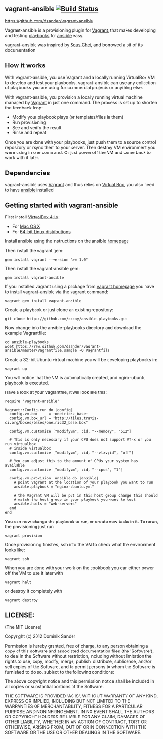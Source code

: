 ## vagrant-ansible [![Build Status](https://secure.travis-ci.org/dsander/vagrant-ansible.png?branch=master)](http://travis-ci.org/dsander/vagrant-ansible)

https://github.com/dsander/vagrant-ansible

Vagrant-ansible is a provisioning plugin for [Vagrant](http://vagrantup.com/), that makes developing and testing [playbooks](http://ansible.github.com/playbooks.html) for [ansible](http://ansible.github.com/) easy.

vagrant-ansible was inspired by [Sous Chef](https://github.com/michaelklishin/sous-chef), and borrowed a bit of its documentation.


## How it works

With vagrant-ansible, you use Vagrant and a locally running VirtualBox VM to develop and test your playbooks. vagrant-ansible can use any collection of playbooks you are using for commercial projects or anything else.

With vagrant-ansible, you provision a locally running virtual machine managed by [Vagrant](http://vagrantup.com) in just one command. The process is
set up to shorten the feedback loop:

 * Modify your playbook plays (or templates/files in them)
 * Run provisioning
 * See and verify the result
 * Rinse and repeat

Once you are done with your playbooks, just push them to a source control repository or rsync them to your server. Then destroy VM environment
you were using in one command. Or just power off the VM and come back to work with it later.


## Dependencies

vagrant-ansible uses [Vagrant](http://vagrantup.com) and thus relies on [Virtual Box](http://virtualbox.org), you also need to have [ansible](http://ansible.github.com/gettingstarted.html) installed.


## Getting started with vagrant-ansible

First install [VirtualBox 4.1.x](https://www.virtualbox.org/wiki/Downloads):

* For [Mac OS X](http://dlc.sun.com.edgesuite.net/virtualbox/4.1.14/VirtualBox-4.1.14-77440-OSX.dmg)
* For [64-bit Linux distributions](http://download.virtualbox.org/virtualbox/4.1.14/)

Install ansible using the instructions on the ansible [homepage](http://ansible.github.com/gettingstarted.html)

Then install the vagrant gem:

    gem install vagrant --version ">= 1.0"

Then install the vagrant-ansible gem:

    gem install vagrant-ansible
    
If you installed vagrant using a package from [vagrant homepage](http://downloads.vagrantup.com/) you have to install vagrant-ansible via the vagrant command:

    vagrant gem install vagrant-ansible

Create a playbook or just clone an existing repository:

    git clone https://github.com/cocoy/ansible-playbooks.git

Now change into the ansible-playbooks directory and download the example Vagrantfile:

    cd ansible-playbooks
    wget https://raw.github.com/dsander/vagrant-ansible/master/Vagrantfile.sample -O Vagrantfile
    
Create a 32-bit Ubuntu virtual machine you will be developing playbooks in:

    vagrant up 

You will notice that the VM is automatically created, and nginx-ubuntu playbook is executed.


Have a look at your Vagrantfile, it will look like this:

    require 'vagrant-ansible'
    
    Vagrant::Config.run do |config|
      config.vm.box     = "oneiric32_base"
      config.vm.box_url = "http://files.travis-ci.org/boxes/bases/oneiric32_base.box"
      
      config.vm.customize ["modifyvm", :id, "--memory", "512"]

      # This is only necessary if your CPU does not support VT-x or you run virtualbox
      # inside virtualbox
      config.vm.customize ["modifyvm", :id, "--vtxvpid", "off"]

      # You can adjust this to the amount of CPUs your system has available
      config.vm.customize ["modifyvm", :id, "--cpus", "1"]

      config.vm.provision :ansible do |ansible|
        # point Vagrant at the location of your playbook you want to run
        ansible.playbook = "nginx-ubuntu.yml"

        # the Vagrant VM will be put in this host group change this should
        # match the host group in your playbook you want to test
        ansible.hosts = "web-servers"
      end
    end

You can now change the playbook to run, or create new tasks in it. To rerun, the provisioning just run:

    vagrant provision


Once provisioning finishes, ssh into the VM to check what the environment looks like:

    vagrant ssh

When you are done with your work on the cookbook you can either power off the VM to use it later with

    vagrant halt

or destroy it completely with

    vagrant destroy



## LICENSE:

(The MIT License)

Copyright (c) 2012 Dominik Sander

Permission is hereby granted, free of charge, to any person obtaining
a copy of this software and associated documentation files (the
'Software'), to deal in the Software without restriction, including
without limitation the rights to use, copy, modify, merge, publish,
distribute, sublicense, and/or sell copies of the Software, and to
permit persons to whom the Software is furnished to do so, subject to
the following conditions:

The above copyright notice and this permission notice shall be
included in all copies or substantial portions of the Software.

THE SOFTWARE IS PROVIDED 'AS IS', WITHOUT WARRANTY OF ANY KIND,
EXPRESS OR IMPLIED, INCLUDING BUT NOT LIMITED TO THE WARRANTIES OF
MERCHANTABILITY, FITNESS FOR A PARTICULAR PURPOSE AND NONINFRINGEMENT.
IN NO EVENT SHALL THE AUTHORS OR COPYRIGHT HOLDERS BE LIABLE FOR ANY
CLAIM, DAMAGES OR OTHER LIABILITY, WHETHER IN AN ACTION OF CONTRACT,
TORT OR OTHERWISE, ARISING FROM, OUT OF OR IN CONNECTION WITH THE
SOFTWARE OR THE USE OR OTHER DEALINGS IN THE SOFTWARE.
